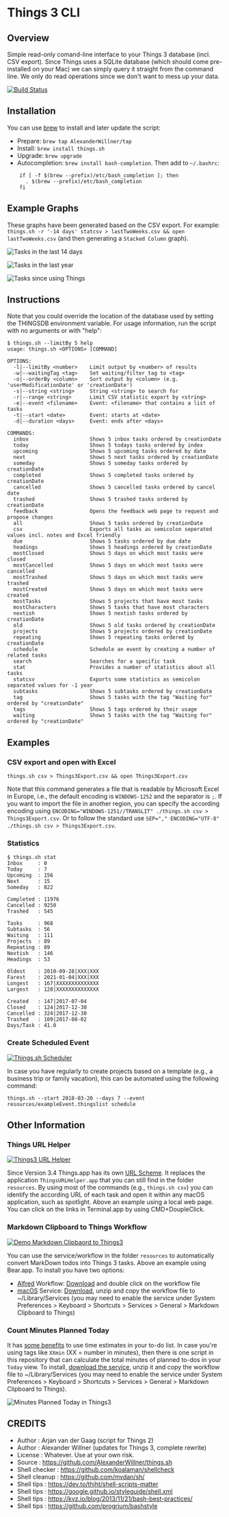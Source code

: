 # Things 3 CLI

## Overview

Simple read-only comand-line interface to your Things 3 database (incl. CSV export). Since Things uses a SQLite database (which should come pre-installed on your Mac) we can simply query it straight from the command line. We only do read operations since we don't want to mess up your data.

[![Build Status](https://travis-ci.org/AlexanderWillner/things.sh.svg?branch=master)](https://travis-ci.org/AlexanderWillner/things.sh)

## Installation

You can use [brew](https://brew.sh) to install and later update the script:

 - Prepare: ```brew tap AlexanderWillner/tap```
 - Install: ```brew install things.sh```
 - Upgrade: ```brew upgrade```
 - Autocompletion: ```brew install bash-completion```. Then add to ```~/.bashrc```:

```
    if [ -f $(brew --prefix)/etc/bash_completion ]; then
      . $(brew --prefix)/etc/bash_completion
    fi
```

## Example Graphs

These graphs have been generated based on the CSV export. For example: ```things.sh -r '-14 days' statcsv > lastTwoWeeks.csv && open lastTwoWeeks.csv``` (and then generating a ```Stacked Column``` graph).

![Tasks in the last 14 days](img/example3.jpg)

![Tasks in the last year](img/example1.jpg)

![Tasks since using Things](img/example2.jpg)

## Instructions

Note that you could override the location of the database used by setting the THINGSDB environment variable. For usage information, run the script with no arguments or with "help":

```
$ things.sh --limitBy 5 help
usage: things.sh <OPTIONS> [COMMAND]

OPTIONS:
  -l|--limitBy <number>    Limit output by <number> of results
  -w|--waitingTag <tag>    Set waiting/filter tag to <tag>
  -o|--orderBy <column>    Sort output by <column> (e.g. 'userModificationDate' or 'creationDate')
  -s|--string <string>     String <string> to search for
  -r|--range <string>      Limit CSV statistic export by <string>
  -e|--event <filename>    Event: <filename> that contains a list of tasks
  -t|--start <date>        Event: starts at <date>
  -d|--duration <days>     Event: ends after <days>

COMMANDS:
  inbox                    Shows 5 inbox tasks ordered by creationDate
  today                    Shows 5 todays tasks ordered by index
  upcoming                 Shows 5 upcoming tasks ordered by date
  next                     Shows 5 next tasks ordered by creationDate
  someday                  Shows 5 someday tasks ordered by creationDate
  completed                Shows 5 completed tasks ordered by creationDate
  cancelled                Shows 5 cancelled tasks ordered by cancel date
  trashed                  Shows 5 trashed tasks ordered by creationDate
  feedback                 Opens the feedback web page to request and propose changes
  all                      Shows 5 tasks ordered by creationDate
  csv                      Exports all tasks as semicolon seperated values incl. notes and Excel friendly
  due                      Shows 5 tasks ordered by due date
  headings                 Shows 5 headings ordered by creationDate
  mostClosed               Shows 5 days on which most tasks were closed
  mostCancelled            Shows 5 days on which most tasks were cancelled
  mostTrashed              Shows 5 days on which most tasks were trashed
  mostCreated              Shows 5 days on which most tasks were created
  mostTasks                Shows 5 projects that have most tasks
  mostCharacters           Shows 5 tasks that have most characters
  nextish                  Shows 5 nextish tasks ordered by creationDate
  old                      Shows 5 old tasks ordered by creationDate
  projects                 Shows 5 projects ordered by creationDate
  repeating                Shows 5 repeating tasks ordered by creationDate
  schedule                 Schedule an event by creating a number of related tasks
  search                   Searches for a specific task
  stat                     Provides a number of statistics about all tasks
  statcsv                  Exports some statistics as semicolon separated values for -1 year
  subtasks                 Shows 5 subtasks ordered by creationDate
  tag                      Shows 5 tasks with the tag "Waiting for" ordered by "creationDate"
  tags                     Shows 5 tags ordered by their usage
  waiting                  Shows 5 tasks with the tag "Waiting for" ordered by "creationDate"
```

## Examples

### CSV export and open with Excel

```things.sh csv > Things3Export.csv && open Things3Export.csv```

Note that this command generates a file that is readable by Microsoft Excel in Europe, i.e., the default encoding is ```WINDOWS-1252``` and the separator is ```;```. If you want to import the file in another region, you can specify the according encoding using ```ENCODING="WINDOWS-1251//TRANSLIT" ./things.sh csv > Things3Export.csv```. Or to follow the standard use ```SEP="," ENCODING="UTF-8" ./things.sh csv > Things3Export.csv```.


### Statistics

```
$ things.sh stat
Inbox     : 0
Today     : 7
Upcoming  : 156
Next      : 15
Someday   : 822

Completed : 11976
Cancelled : 9250
Trashed   : 545

Tasks     : 968
Subtasks  : 56
Waiting   : 111
Projects  : 89
Repeating : 89
Nextish   : 146
Headings  : 53

Oldest    : 2010-09-28|XXX|XXX
Farest    : 2021-01-04|XXX|XXX
Longest   : 167|XXXXXXXXXXXXXX
Largest   : 128|XXXXXXXXXXXXXX

Created   : 147|2017-07-04
Closed    : 124|2017-12-30
Cancelled : 324|2017-12-30
Trashed   : 109|2017-08-02
Days/Task : 41.0
```

### Create Scheduled Event

[![Things.sh Scheduler](https://j.gifs.com/VPrxp9.gif)](https://youtu.be/npOYItkLuhU)

In case you have regularly to create projects based on a template (e.g., a business trip or family vacation), this can be automated using the following command:

```
things.sh --start 2018-03-20 --days 7 --event resources/exampleEvent.thingslist schedule
```

## Other Information

### Things URL Helper

[![Things3 URL Helper](https://j.gifs.com/59VllB.gif)](https://youtu.be/6niSmdXanug)

Since Version 3.4 Things.app has its own [URL Scheme](https://support.culturedcode.com/customer/en/portal/articles/2803573). It replaces the application ```ThingsURLHelper.app``` that you can still find in the folder ```resources```. By using most of the commands (e.g., ```things.sh csv```) you can identify the according URL of each task and open it within any macOS application, such as spotlight. Above an example using a local web page. You can click on the links in Terminal.app by using CMD+DoupleClick.

### Markdown Clipboard to Things Workflow

[![Demo Markdown Clipbaord to Things3](https://j.gifs.com/gL8kx9.gif)](https://youtu.be/HTaxOkZb9S4)

You can use the service/workflow in the folder ```resources``` to automatically convert MarkDown todos into Things 3 tasks. Above an example using Bear.app. To install you have two options:
 * [Alfred](https://www.alfredapp.com/blog/tips-and-tricks/tutorial-importing-and-setting-up-alfred-workflows/) Workflow: [Download](https://github.com/AlexanderWillner/things.sh/blob/master/resources/Markdown%20Clipboard%20to%20Things.alfredworkflow?raw=true) and double click on the workflow file
 * [macOS](https://support.apple.com/kb/PH25241) Service: [Download](https://github.com/AlexanderWillner/things.sh/blob/master/resources/Markdown%20Clipboard%20to%20Things.workflow.zip?raw=true), unzip and copy the workflow file to ~/Library/Services (you may need to enable the service under System Preferences > Keyboard > Shortcuts > Services > General > Markdown Clipboard to Things)

### Count Minutes Planned Today

It has [some benefits](https://blog.amazingmarvin.com/5-benefits-of-using-time-estimates-in-your-to-do-list/) to use time estimates in your to-do list. In case you're using tags like ```XXmin``` (XX = number in minutes), then there is one script in this repository that can calculate the total minutes of planned to-dos in your ```Today``` view. To install, [download the service](https://github.com/AlexanderWillner/things.sh/blob/master/resources/MinutesTodayInThings.zip?raw=true), unzip it and copy the workflow file to ~/Library/Services (you may need to enable the service under System Preferences > Keyboard > Shortcuts > Services > General > Markdown Clipboard to Things).

![Minutes Planned Today in Things3](img/todayMinutes.png)

## CREDITS
 * Author        : Arjan van der Gaag (script for Things 2)
 * Author        : Alexander Willner (updates for Things 3, complete rewrite)
 * License       : Whatever. Use at your own risk.
 * Source        : https://github.com/AlexanderWillner/things.sh
 * Shell checker : https://github.com/koalaman/shellcheck
 * Shell cleanup : https://github.com/mvdan/sh/
 * Shell tips    : https://dev.to/thiht/shell-scripts-matter
 * Shell tips    : https://google.github.io/styleguide/shell.xml
 * Shell tips    : https://kvz.io/blog/2013/11/21/bash-best-practices/
 * Shell tips    : https://github.com/progrium/bashstyle

